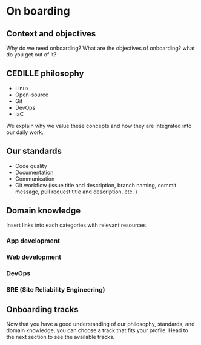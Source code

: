 # On boarding

## Context and objectives

Why do we need onboarding? What are the objectives of onboarding? what do you
get out of it?

## CEDILLE philosophy

- Linux
- Open-source
- Git
- DevOps
- IaC

We explain why we value these concepts and how they are integrated into our
daily work.

## Our standards

- Code quality
- Documentation
- Communication
- Git workflow (issue title and description, branch naming, commit message, pull
  request title and description, etc. )

## Domain knowledge

Insert links into each categories with relevant resources.

### App development

### Web development

### DevOps

### SRE (Site Reliability Engineering)

## Onboarding tracks

Now that you have a good understanding of our philosophy, standards, and domain
knowledge, you can choose a track that fits your profile. Head to the next
section to see the available tracks.
